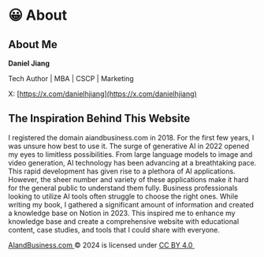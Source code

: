 # 😀 About

## About Me

**Daniel Jiang**

Tech Author | MBA | CSCP | Marketing

X: [https://x.com/danielhjiang](https://x.com/danielhjiang)



## The Inspiration Behind This Website

I registered the domain aiandbusiness.com in 2018. For the first few years, I was unsure how best to use it. The surge of generative AI in 2022 opened my eyes to limitless possibilities. From large language models to image and video generation, AI technology has been advancing at a breathtaking pace. This rapid development has given rise to a plethora of AI applications. However, the sheer number and variety of these applications make it hard for the general public to understand them fully. Business professionals looking to utilize AI tools often struggle to choose the right ones. While writing my book, I gathered a significant amount of information and created a knowledge base on Notion in 2023. This inspired me to enhance my knowledge base and create a comprehensive website with educational content, case studies, and tools that I could share with everyone.







[AIandBusiness.com ](http://aiandbusiness.com/)© 2024 is licensed under [CC BY 4.0 <img src="https://chooser-beta.creativecommons.org/img/cc-logo.f0ab4ebe.svg" alt="" data-size="line"><img src="https://chooser-beta.creativecommons.org/img/cc-by.21b728bb.svg" alt="" data-size="line">](https://creativecommons.org/licenses/by/4.0/?ref=chooser-v1)

